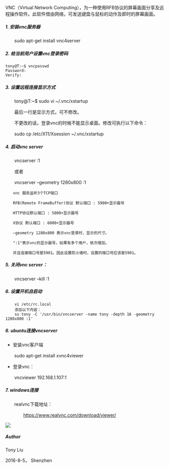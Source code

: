 VNC（Virtual Network Computing），为一种使用RFB协议的屏幕画面分享及远程操作软件。此软件借由网络，可发送键盘与鼠标的动作及即时的屏幕画面。

##### 1. 安装vnc服务器

　　sudo apt-get install vnc4server

##### 2. 给当前用户设置vnc登录密码

```
tony@T:~$ vncpasswd
Password:
Verify:
```

##### 3. 设置远程连接显示方式

　　tony@T:~$ sudo vi ~/.vnc/xstartup

　　最后一行是显示方式，可不修改。

　　不更改的话，登录vnc的时候不能显示桌面。修改可执行以下命令：

　　sudo cp /etc/X11/Xsession ~/.vnc/xstartup

##### 4. 启动vnc server

　　vncserver :1

　　或者

　　vncserver –geometry 1280x800 :1

```
　　vnc 服务监听3个TCP端口

　　RFB(Remote FrameBuffer)协议 默认端口 : 5900+显示器号

　　HTTP协议默认端口 : 5800+显示器号

　　X协议 默认端口 : 6000+显示器号

　　–geometry 1280x800 表示vnc登录时，显示的尺寸。

　　":1"表示vnc的显示器号，如果有多个用户，依次增加。

　　并且连接端口号是5901。因此设置防火墙时，设置的端口号应该是5901。
```

##### 5. 关闭vnc server：

　　vncserver –kill :1

##### 6. 设置开机自启动
```
    vi /etc/rc.local
	添加以下内容：
    su tony -C '/usr/bin/vncserver -name tony -depth 16 -geometry 1280x800 :1'
```
##### 6. ubuntu连接vncserver

- 安装vnc客户端

　　sudo apt-get install xvnc4viewer

- 登录vnc：

　　vncviewer 192.168.1.107:1

##### 7. windows连接

　　realvnc下载地址：

　　　　https://www.realvnc.com/download/viewer/

![](http://images2015.cnblogs.com/blog/745188/201608/745188-20160805223756184-1342733751.png)

##### Author

Tony Liu

2016-8-5， Shenzhen